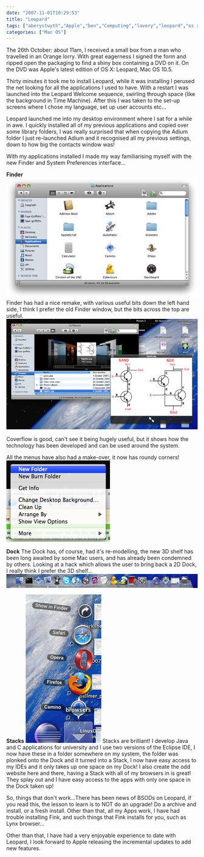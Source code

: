 ```yaml
---
date: "2007-11-01T10:29:53"
title: "Leopard"
tags: ["aberystwyth","Apple","ben","Computing","lavery","leopard","os x"]
categories: ["Mac OS"]
---
```


The 26th October: about 11am, I received a small box from a man who travelled in an Orange lorry.
With great eagerness I signed the form and ripped open the packaging to find a shiny box containing a DVD on it. On the DVD was Apple's latest edition of OS X: Leopard, Mac OS 10.5.

Thirty minutes it took me to install Leopard, while it was installing I perused the net looking for all the applications I used to have. With a restart I was launched into the Leopard Welcome sequence, swirling through space (like the background in Time Machine). After this I was taken to the set-up screens where I chose my language, set up user accounts etc...

Leopard launched me into my desktop environment where I sat for a while in awe. I quickly installed all of my previous applications and copied over some library folders, I was really surprised that when copying the Adium folder I just re-launched Adium and it recognised all my previous settings, down to how big the contacts window was!

With my applications installed I made my way familiarising myself with the new Finder and System Preferences interface...

**Finder**
![alt text](Finder.png "")
Finder has had a nice remake, with various useful bits down the left hand side, I think I prefer the old Finder window, but the bits across the top are useful.
![alt text](Coverflow.png "")

Coverflow is good, can't see it being hugely useful, but it shows how the technology has been developed and can be used around the system.

All the menus have also had a make-over, it now has roundy corners!
![alt text](Contextmenu.png "")

**Dock**
The Dock has, of course, had it's re-modelling, the new 3D shelf has been long awaited by some Mac users, and has already been condemned by others.
Looking at a hack which allows the user to bring back a 2D Dock, I really think I prefer the 3D shelf...
![alt text](Dock.png "")

**Stacks**
![alt text](Stacks.png "")
Stacks are brilliant! I develop Java and C applications for university and I use two versions of the Eclipse IDE, I now have these in a folder somewhere on my system, the folder was plonked onto the Dock and it turned into a Stack, I now have easy access to my IDEs and it only takes up one space on my Dock!
I also create the odd website here and there, having a Stack with all of my browsers in is great! They splay out and I have easy access to the apps with only one space in the Dock taken up!

So, things that don't work...There has been news of BSODs on Leopard, if you read this, the lesson to learn is to NOT do an upgrade! Do a archive and install, or a fresh install.
Other than that, all my Apps work, I have had trouble installing Fink, and such things that Fink installs for you, such as Lynx browser...

Other than that, I have had a very enjoyable experience to date with Leopard, I look forward to Apple releasing the incremental updates to add new features.
